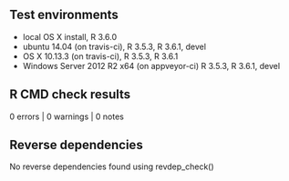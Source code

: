 ## Test environments
* local OS X install, R 3.6.0
* ubuntu 14.04 (on travis-ci), R 3.5.3, R 3.6.1, devel
* OS X 10.13.3 (on travis-ci), R 3.5.3, R 3.6.1
* Windows Server 2012 R2 x64 (on appveyor-ci) R 3.5.3, R 3.6.1, devel 

## R CMD check results

0 errors | 0 warnings | 0 notes

## Reverse dependencies
	
No reverse dependencies found using revdep_check()
